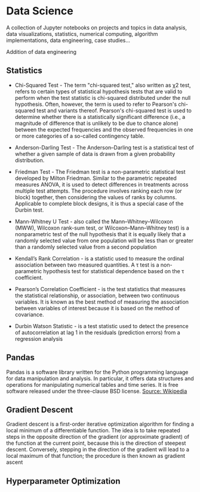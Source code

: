 # Data Science

A collection of Jupyter notebooks on projects and topics in data analysis, data visualizations, statistics, numerical computing, algorithm implementations, data engineering, case studies...


Addition of data engineering

Statistics
--

* Chi-Squared Test - The term "chi-squared test," also written as χ2 test, refers to certain types of statistical hypothesis tests that are valid to perform when the test statistic is chi-squared distributed under the null hypothesis. Often, however, the term is used to refer to Pearson's chi-squared test and variants thereof. Pearson's chi-squared test is used to determine whether there is a statistically significant difference (i.e., a magnitude of difference that is unlikely to be due to chance alone) between the expected frequencies and the observed frequencies in one or more categories of a so-called contingency table.

* Anderson-Darling Test - The Anderson–Darling test is a statistical test of whether a given sample of data is drawn from a given probability distribution.

* Friedman Test - The Friedman test is a non-parametric statistical test developed by Milton Friedman. Similar to the parametric repeated measures ANOVA, it is used to detect differences in treatments across multiple test attempts. The procedure involves ranking each row (or block) together, then considering the values of ranks by columns. Applicable to complete block designs, it is thus a special case of the Durbin test.

* Mann-Whitney U Test - also called the Mann–Whitney–Wilcoxon (MWW), Wilcoxon rank-sum test, or Wilcoxon–Mann–Whitney test) is a nonparametric test of the null hypothesis that it is equally likely that a randomly selected value from one population will be less than or greater than a randomly selected value from a second population

* Kendall’s Rank Correlation - is a statistic used to measure the ordinal association between two measured quantities. A τ test is a non-parametric hypothesis test for statistical dependence based on the τ coefficient.

* Pearson’s Correlation Coefficient - is the test statistics that measures the statistical relationship, or association, between two continuous variables. It is known as the best method of measuring the association between variables of interest because it is based on the method of covariance.

* Durbin Watson Statistic - is a test statistic used to detect the presence of autocorrelation at lag 1 in the residuals (prediction errors) from a regression analysis

Pandas
-- 
Pandas is a software library written for the Python programming language for data manipulation and analysis. In particular, it offers data structures and operations for manipulating numerical tables and time series. It is free software released under the three-clause BSD license.  [Source: Wikipedia](https://en.wikipedia.org/wiki/Pandas_(software))

Gradient Descent
--
Gradient descent is a first-order iterative optimization algorithm for finding a local minimum of a differentiable function. The idea is to take repeated steps in the opposite direction of the gradient (or approximate gradient) of the function at the current point, because this is the direction of steepest descent. Conversely, stepping in the direction of the gradient will lead to a local maximum of that function; the procedure is then known as gradient ascent

Hyperparameter Optimization
--
